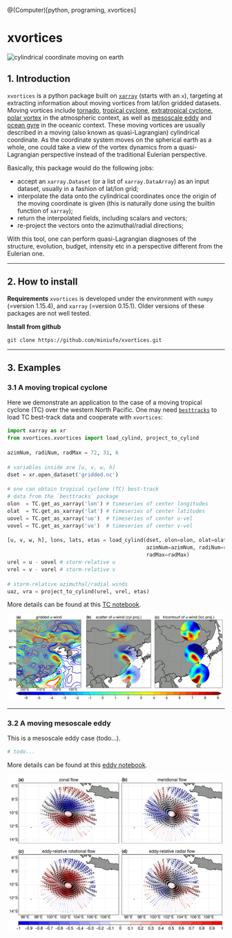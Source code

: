 @(Computer)[python, programing, xvortices]
# xvortices

![cylindrical coordinate moving on earth](https://raw.githubusercontent.com/miniufo/xvortices/master/pics/cylindric.png)

## 1. Introduction
`xvortices` is a python package built on [`xarray`](http://xarray.pydata.org/en/stable/) (starts with an `x`), targeting at extracting information about moving vortices from lat/lon gridded datasets.  Moving vortices include [tornado](https://en.wikipedia.org/wiki/Tornado), [tropical cyclone](https://en.wikipedia.org/wiki/Tropical_cyclone), [extratropical cyclone](https://en.wikipedia.org/wiki/Extratropical_cyclone), [polar vortex](https://en.wikipedia.org/wiki/Polar_vortex) in the atmospheric context, as well as [mesoscale eddy](https://en.wikipedia.org/wiki/Eddy_(fluid_dynamics)) and [ocean gyre](https://en.wikipedia.org/wiki/Ocean_gyre) in the oceanic context.  These moving vortices are usually described in a moving (also known as quasi-Lagrangian) cylindrical coordinate.  As the coordinate system moves on the spherical earth as a whole, one could take a view of the vortex dynamics from a quasi-Lagrangian perspective instead of the traditional Eulerian perspective.

Basically, this package would do the following jobs:
- accept an `xarray.Dataset` (or a list of `xarray.DataArray`) as an input dataset, usually in a fashion of lat/lon grid;
- interpolate the data onto the cylindrical coordinates once the origin of the moving coordinate is given (this is naturally done using the builtin function of `xarray`);
- return the interpolated fields, including scalars and vectors;
- re-project the vectors onto the azimuthal/radial directions;

With this tool, one can perform quasi-Lagrangian diagnoses of the structure, evolution, budget, intensity etc in a perspective different from the Eulerian one.

---

## 2. How to install
**Requirements**
`xvortices` is developed under the environment with `numpy` (=version 1.15.4), and `xarray` (=version 0.15.1).  Older versions of these packages are not well tested.


**Install from github**
```
git clone https://github.com/miniufo/xvortices.git
```

---

## 3. Examples
### 3.1 A moving tropical cyclone
Here we demonstrate an application to the case of a moving tropical cyclone (TC) over the western North Pacific.  One may need [`besttracks`](https://github.com/miniufo/besttracks) to load TC best-track data and cooperate with `xvortices`:
```python
import xarray as xr
from xvortices.xvortices import load_cylind, project_to_cylind

azimNum, radiNum, radMax = 72, 31, 6

# variables inside are [u, v, w, h]
dset = xr.open_dataset('gridded.nc')

# one can obtain tropical cyclone (TC) best-track
# data from the `besttracks` package
olon  = TC.get_as_xarray('lon') # timeseries of center longitudes
olat  = TC.get_as_xarray('lat') # timeseries of center latitudes
uovel = TC.get_as_xarray('uo')  # timeseries of center u-vel
vovel = TC.get_as_xarray('vo')  # timeseries of center v-vel

[u, v, w, h], lons, lats, etas = load_cylind(dset, olon=olon, olat=olat,
                                             azimNum=azimNum, radiNum=radiNum,
                                             radMax=radMax)
urel = u - uovel # storm-relative u
vrel = v - vorel # storm-relative v

# storm-relative azimuthal/radial winds
uaz, vra = project_to_cylind(urel, vrel, etas)
```

More details can be found at this [TC notebook](./notebooks/1.TCExample.ipynb).

![TC example](./pics/TC.png)

---

### 3.2 A moving mesoscale eddy
This is a mesoscale eddy case (todo...).
```python
# todo...
```

More details can be found at this [eddy notebook](./notebooks/2.EddyExample.ipynb).

![eddy plot](./pics/eddy.png)
